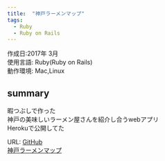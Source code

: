 ```yaml
---
title:  "神戸ラーメンマップ"
tags:
  - Ruby
  - Ruby on Rails
---
```


作成日:2017年 3月  
使用言語:  Ruby(Ruby on Rails)  
動作環境:  Mac,Linux

## summary  
暇つぶしで作った  
神戸の美味しいラーメン屋さんを紹介し合うwebアプリ  
Herokuで公開してた

URL: [GitHub](https://github.com/723gt/KobeRamenMap/commits/master)  
[神戸ラーメンマップ](https://koberamenmap.herokuapp.com/)  

